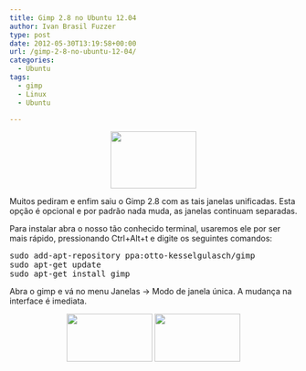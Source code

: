 ```yaml
---
title: Gimp 2.8 no Ubuntu 12.04
author: Ivan Brasil Fuzzer
type: post
date: 2012-05-30T13:19:58+00:00
url: /gimp-2-8-no-ubuntu-12-04/
categories:
  - Ubuntu
tags:
  - gimp
  - Linux
  - Ubuntu

---
```

<p style="text-align: center;">
  <a href="http://www.ubuntero.com.br/wp-content/uploads/2012/05/Captura-de-tela-de-2012-05-30-101330.png"><img class="alignnone size-thumbnail wp-image-3570" title="Tela de abertura do gimp 2.8" src="http://www.ubuntero.com.br/wp-content/uploads/2012/05/Captura-de-tela-de-2012-05-30-101330-150x100.png" alt="" width="150" height="100" /></a>
</p>

Muitos pediram e enfim saiu o Gimp 2.8 com as tais janelas unificadas. Esta opção é opcional e por padrão nada muda, as janelas continuam separadas.

Para instalar abra o nosso tão conhecido terminal, usaremos ele por ser mais rápido, pressionando Ctrl+Alt+t e digite os seguintes comandos:

<pre class="brush:shell">sudo add-apt-repository ppa:otto-kesselgulasch/gimp
sudo apt-get update
sudo apt-get install gimp</pre>

Abra o gimp e vá no menu Janelas -> Modo de janela única. A mudança na interface é imediata.

<p style="text-align: center;">
  <a href="http://www.ubuntero.com.br/wp-content/uploads/2012/05/Captura-de-tela-de-2012-05-30-101429.png"><img class="alignnone size-thumbnail wp-image-3571" title="Captura de tela de 2012-05-30 10:14:29" src="http://www.ubuntero.com.br/wp-content/uploads/2012/05/Captura-de-tela-de-2012-05-30-101429-150x84.png" alt="" width="150" height="84" /></a> <a href="http://www.ubuntero.com.br/wp-content/uploads/2012/05/Captura-de-tela-de-2012-05-30-101458.png"><img class="alignnone size-thumbnail wp-image-3572" title="Captura de tela de 2012-05-30 10:14:58" src="http://www.ubuntero.com.br/wp-content/uploads/2012/05/Captura-de-tela-de-2012-05-30-101458-150x84.png" alt="" width="150" height="84" /></a>
</p>